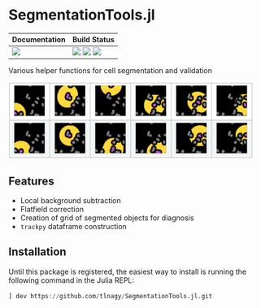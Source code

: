 # SegmentationTools.jl

| **Documentation**                 | **Build Status**                                              |
|:----------------------------------|:--------------------------------------------------------------|
| [![][docs-dev-img]][docs-dev-url] | [![][status-img]][status-url] [![][travis-img]][travis-url] [![][codecov-img]][codecov-url] |

Various helper functions for cell segmentation and validation

<img src="assets/local_background.png" style="height: 150px"></img>

## Features

* Local background subtraction
* Flatfield correction
* Creation of grid of segmented objects for diagnosis
* `trackpy` dataframe construction

## Installation

Until this package is registered, the easiest way to install is running the
following command in the Julia REPL:

```julia
] dev https://github.com/tlnagy/SegmentationTools.jl.git
```

[docs-dev-img]: https://img.shields.io/badge/docs-dev-blue.svg
[docs-dev-url]: https://tamasnagy.com/SegmentationTools.jl/dev

[travis-img]: https://travis-ci.com/tlnagy/SegmentationTools.jl.svg?branch=master
[travis-url]: https://travis-ci.com/tlnagy/SegmentationTools.jl

[codecov-img]: https://codecov.io/gh/tlnagy/SegmentationTools.jl/branch/master/graph/badge.svg
[codecov-url]: https://codecov.io/gh/tlnagy/SegmentationTools.jl

[status-img]: https://www.repostatus.org/badges/latest/wip.svg
[status-url]: https://www.repostatus.org/#wip
